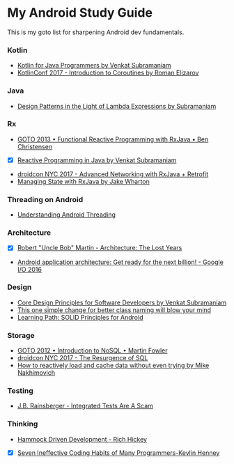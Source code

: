 # My Android Study Guide
This is my goto list for sharpening Android dev fundamentals.

### Kotlin
- [Kotlin for Java Programmers by Venkat Subramaniam](https://www.youtube.com/watch?v=7EVXypZDOos)
- [KotlinConf 2017 - Introduction to Coroutines by Roman Elizarov](https://www.youtube.com/watch?v=_hfBv0a09Jc)

### Java
- [Design Patterns in the Light of Lambda Expressions by Subramaniam](https://www.youtube.com/watch?v=e4MT_OguDKg)

### Rx
- [GOTO 2013 • Functional Reactive Programming with RxJava • Ben Christensen](https://www.youtube.com/watch?v=_t06LRX0DV0)
- [x] [Reactive Programming in Java by Venkat Subramaniam](https://www.youtube.com/watch?v=f3acAsSZPhU) 
- [droidcon NYC 2017 - Advanced Networking with RxJava + Retrofit](https://www.youtube.com/watch?v=q4eK3VFhnA0)
- [Managing State with RxJava by Jake Wharton](https://www.youtube.com/watch?v=0IKHxjkgop4)

### Threading on Android
- [Understanding Android Threading](https://www.youtube.com/watch?v=0Z5MZ0jL2BM)

### Architecture
- [x] [Robert "Uncle Bob" Martin - Architecture: The Lost Years](https://www.youtube.com/watch?v=HhNIttd87xs)
- [Android application architecture: Get ready for the next billion! - Google I/O 2016](https://www.youtube.com/watch?v=70WqJxymPr8)

### Design
- [Core Design Principles for Software Developers by Venkat Subramaniam](https://www.youtube.com/watch?v=llGgO74uXMI)
- [This one simple change for better class naming will blow your mind](https://blog.novoda.com/better-class-naming/#fn1)
- [Learning Path: SOLID Principles for Android](https://academy.realm.io/posts/learning-path-solid-principles-for-android/)

### Storage
- [GOTO 2012 • Introduction to NoSQL • Martin Fowler](https://www.youtube.com/watch?v=qI_g07C_Q5I)
- [droidcon NYC 2017 - The Resurgence of SQL](https://www.youtube.com/watch?v=4eUuD7LsqMs)
- [How to reactively load and cache data without even trying by Mike Nakhimovich](https://www.youtube.com/watch?v=G1MebI2k9aA)

### Testing
- [J.B. Rainsberger - Integrated Tests Are A Scam](https://vimeo.com/80533536)

### Thinking
- [Hammock Driven Development - Rich Hickey](https://www.youtube.com/watch?v=f84n5oFoZBc&feature=youtu.be)
- [x] [Seven Ineffective Coding Habits of Many Programmers-Kevlin Henney](https://www.youtube.com/watch?v=ZsHMHukIlJY)
